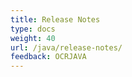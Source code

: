 ```yaml
---
title: Release Notes
type: docs
weight: 40
url: /java/release-notes/
feedback: OCRJAVA
---
```



